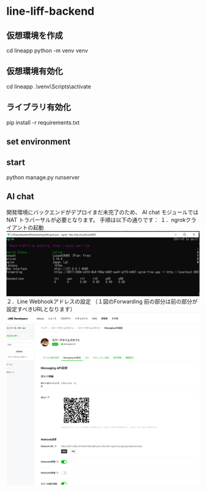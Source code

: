 # line-liff-backend
## 仮想環境を作成
cd lineapp
python -m venv venv

## 仮想環境有効化
cd lineapp
.\venv\Scripts\activate

## ライブラリ有効化
pip install -r requirements.txt

## set environment

## start
python manage.py runserver


## AI chat
開発環境にバックエンドがデプロイまだ未完了のため、
AI chat モジュールではNAT トラバーサルが必要となります。
手順は以下の通りです：
１．ngrokクライアントの起動
![alt text](ngrokクライアント.png)
２．Line Webhookアドレスの設定
（１図のForwarding 前の部分は前の部分が設定すべきURLとなります）
![alt text](Lineアドレス.png)
